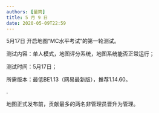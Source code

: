 ```yaml
---
authors: [量筒]
title: 5 月 9 日
date: 2020-05-09T22:59
---
```


5月17日 开启地图“MC水平考试”的第一轮测试。

测试内容：单人模式，地图评分系统，地图系统能否正常运行；

测试时间：5月17日；

所需版本：最低BE1.13（网易最新版），推荐1.14.60。

.

地图正式发布前，贡献最多的两名非管理员晋升为管理。
